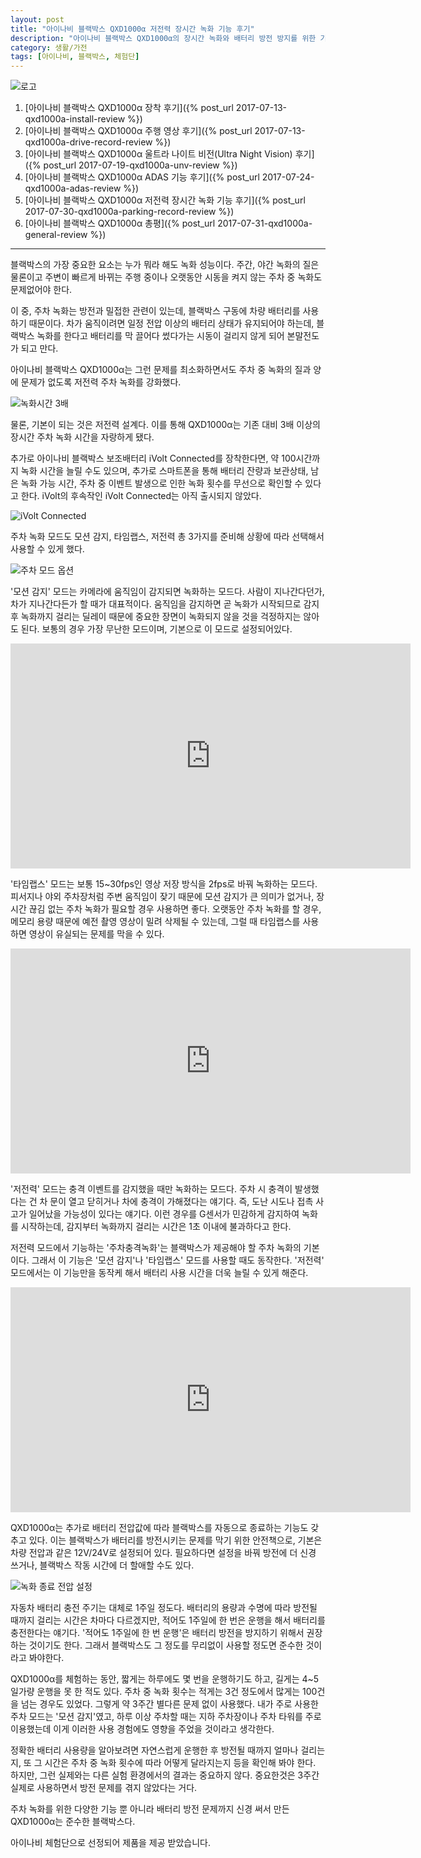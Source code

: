 ```yaml
---
layout: post
title: "아이나비 블랙박스 QXD1000α 저전력 장시간 녹화 기능 후기"
description: "아이나비 블랙박스 QXD1000α의 장시간 녹화와 배터리 방전 방지를 위한 기능을 살펴본다."
category: 생활/가전
tags: [아이나비, 블랙박스, 체험단]
---
```


![로고](https://lh3.googleusercontent.com/-ZOHfv5nwg-M/WWdZVUbc4QI/AAAAAAAAVTY/zn8ULiJl2KETvSp09ow3hvLqfIaWtzhWQCE0YBhgL/s640/QXD1000%25CE%25B1+LOGO.png)

1. [아이나비 블랙박스 QXD1000α 장착 후기]({% post_url 2017-07-13-qxd1000a-install-review %})
2. [아이나비 블랙박스 QXD1000α 주행 영상 후기]({% post_url 2017-07-13-qxd1000a-drive-record-review %})
3. [아이나비 블랙박스 QXD1000α 울트라 나이트 비전(Ultra Night Vision) 후기]({% post_url 2017-07-19-qxd1000a-unv-review %})
4. [아이나비 블랙박스 QXD1000α ADAS 기능 후기]({% post_url 2017-07-24-qxd1000a-adas-review %})
5. [아이나비 블랙박스 QXD1000α 저전력 장시간 녹화 기능 후기]({% post_url 2017-07-30-qxd1000a-parking-record-review %})
6. [아이나비 블랙박스 QXD1000α 총평]({% post_url 2017-07-31-qxd1000a-general-review %})

- - - - -

블랙박스의 가장 중요한 요소는 누가 뭐라 해도 녹화 성능이다.
주간, 야간 녹화의 질은 물론이고
주변이 빠르게 바뀌는 주행 중이나
오랫동안 시동을 켜지 않는 주차 중 녹화도 문제없어야 한다.

이 중, 주차 녹화는 방전과 밀접한 관련이 있는데,
블랙박스 구동에 차량 배터리를 사용하기 때문이다.
차가 움직이려면 일정 전압 이상의 배터리 상태가 유지되어야 하는데,
블랙박스 녹화를 한다고 배터리를 막 끌어다 썼다가는
시동이 걸리지 않게 되어 본말전도가 되고 만다.

아이나비 블랙박스 QXD1000α는 그런 문제를 최소화하면서도
주차 중 녹화의 질과 양에 문제가 없도록 저전력 주차 녹화를 강화했다.

![녹화시간 3배](https://lh3.googleusercontent.com/-bOG226Ev5W0/WX4rtFgPmcI/AAAAAAAAV7o/xEQIJkHw9LUB1jxfQGbLnWzapAmVnC-mgCE0YBhgL/s640/qxd1000a-parking-record-time-3x.jpg)

물론, 기본이 되는 것은 저전력 설계다.
이를 통해 QXD1000α는 기존 대비 3배 이상의 장시간 주차 녹화 시간을 자랑하게 됐다.

추가로 아이나비 블랙박스 보조배터리 iVolt Connected를 장착한다면,
약 100시간까지 녹화 시간을 늘릴 수도 있으며,
추가로 스마트폰을 통해 배터리 잔량과 보관상태, 남은 녹화 가능 시간, 주차 중 이벤트 발생으로 인한 녹화 횟수를 무선으로 확인할 수 있다고 한다.
iVolt의 후속작인 iVolt Connected는 아직 출시되지 않았다.

![iVolt Connected](https://lh3.googleusercontent.com/9ffyjZ3Fcz5HCuxiNu3MOVthmXt0JH00xTMIAKKdKCU-P6ukTa2-pIPLx5ETzWsA6qiP_nRulQ=s640)

주차 녹화 모드도 모션 감지, 타임랩스, 저전력 총 3가지를 준비해 상황에 따라 선택해서 사용할 수 있게 했다.

![주차 모드 옵션](https://lh3.googleusercontent.com/-9opSx1QThCM/WX4sLrIKBiI/AAAAAAAAV74/Vja8CLJPGlIXM5hUMXHcHkU90uATTclAQCE0YBhgL/w320/QXD1000_Setting-003-s3.png)

'모션 감지' 모드는 카메라에 움직임이 감지되면 녹화하는 모드다.
사람이 지나간다던가, 차가 지나간다든가 할 때가 대표적이다.
움직임을 감지하면 곧 녹화가 시작되므로 감지 후 녹화까지 걸리는 딜레이 때문에 중요한 장면이 녹화되지 않을 것을 걱정하지는 않아도 된다.
보통의 경우 가장 무난한 모드이며, 기본으로 이 모드로 설정되어있다.

<center><iframe width="640" height="360" src="https://www.youtube.com/embed/1ggATGseHOU" frameborder="0" allowfullscreen></iframe></center>

'타임랩스' 모드는 보통 15~30fps인 영상 저장 방식을 2fps로 바꿔 녹화하는 모드다.
피서지나 야외 주차장처럼 주변 움직임이 잦기 때문에 모션 감지가 큰 의미가 없거나,
장시간 끊김 없는 주차 녹화가 필요할 경우 사용하면 좋다.
오랫동안 주차 녹화를 할 경우,
메모리 용량 때문에 예전 촬영 영상이 밀려 삭제될 수 있는데,
그럴 때 타임랩스를 사용하면 영상이 유실되는 문제를 막을 수 있다.

<center><iframe width="640" height="360" src="https://www.youtube.com/embed/4HvMvggGEdo" frameborder="0" allowfullscreen></iframe></center>

'저전력' 모드는 충격 이벤트를 감지했을 때만 녹화하는 모드다.
주차 시 충격이 발생했다는 건 차 문이 열고 닫히거나 차에 충격이 가해졌다는 얘기다.
즉, 도난 시도나 접촉 사고가 일어났을 가능성이 있다는 얘기다.
이런 경우를 G센서가 민감하게 감지하여 녹화를 시작하는데,
감지부터 녹화까지 걸리는 시간은 1초 이내에 불과하다고 한다.

저전력 모드에서 기능하는 '주차충격녹화'는 블랙박스가 제공해야 할 주차 녹화의 기본이다.
그래서 이 기능은 '모션 감지'나 '타임랩스' 모드를 사용할 때도 동작한다.
'저전력' 모드에서는 이 기능만을 동작케 해서 배터리 사용 시간을 더욱 늘릴 수 있게 해준다.

<center><iframe width="640" height="360" src="https://www.youtube.com/embed/QcS22_FJWVE" frameborder="0" allowfullscreen></iframe></center>

QXD1000α는 추가로 배터리 전압값에 따라 블랙박스를 자동으로 종료하는 기능도 갖추고 있다.
이는 블랙박스가 배터리를 방전시키는 문제를 막기 위한 안전책으로,
기본은 차량 전압과 같은 12V/24V로 설정되어 있다.
필요하다면 설정을 바꿔 방전에 더 신경 쓰거나, 블랙박스 작동 시간에 더 할애할 수도 있다.

![녹화 종료 전압 설정](https://lh3.googleusercontent.com/-rCM2E68Wckw/WX4wBPmfi0I/AAAAAAAAV8Q/n7MIkueIas0_JZzvl-1XcRDKy5ijSqplgCE0YBhgL/w320/QXD1000_Setting-003-3.png)

자동차 배터리 충전 주기는 대체로 1주일 정도다.
배터리의 용량과 수명에 따라 방전될 때까지 걸리는 시간은 차마다 다르겠지만,
적어도 1주일에 한 번은 운행을 해서 배터리를 충전한다는 얘기다.
'적어도 1주일에 한 번 운행'은 배터리 방전을 방지하기 위해서 권장하는 것이기도 한다.
그래서 블랙박스도 그 정도를 무리없이 사용할 정도면 준수한 것이라고 봐야한다.

QXD1000α를 체험하는 동안,
짧게는 하루에도 몇 번을 운행하기도 하고,
길게는 4~5일가량 운행을 못 한 적도 있다.
주차 중 녹화 횟수는 적게는 3건 정도에서 많게는 100건을 넘는 경우도 있었다.
그렇게 약 3주간 별다른 문제 없이 사용했다.
내가 주로 사용한 주차 모드는 '모션 감지'였고,
하루 이상 주차할 때는 지하 주차장이나 주차 타워를 주로 이용했는데
이게 이러한 사용 경험에도 영향을 주었을 것이라고 생각한다.

정확한 배터리 사용량을 알아보려면
자연스럽게 운행한 후 방전될 때까지 얼마나 걸리는지,
또 그 시간은 주차 중 녹화 횟수에 따라 어떻게 달라지는지 등을 확인해 봐야 한다.
하지만, 그런 실제와는 다른 실험 환경에서의 결과는 중요하지 않다.
중요한것은 3주간 실제로 사용하면서 방전 문제를 겪지 않았다는 거다.

주차 녹화를 위한 다양한 기능 뿐 아니라
배터리 방전 문제까지 신경 써서 만든
QXD1000α는 준수한 블랙박스다.



<div class="im im-info">
아이나비 체험단으로 선정되어 제품을 제공 받았습니다.
</div>
